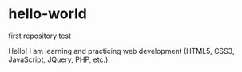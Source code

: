 # hello-world
first repository test

Hello!
I am learning and practicing web development (HTML5, CSS3, JavaScript, JQuery, PHP, etc.).
